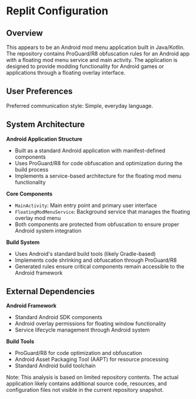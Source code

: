 # Replit Configuration

## Overview

This appears to be an Android mod menu application built in Java/Kotlin. The repository contains ProGuard/R8 obfuscation rules for an Android app with a floating mod menu service and main activity. The application is designed to provide modding functionality for Android games or applications through a floating overlay interface.

## User Preferences

Preferred communication style: Simple, everyday language.

## System Architecture

**Android Application Structure**
- Built as a standard Android application with manifest-defined components
- Uses ProGuard/R8 for code obfuscation and optimization during the build process
- Implements a service-based architecture for the floating mod menu functionality

**Core Components**
- `MainActivity`: Main entry point and primary user interface
- `FloatingModMenuService`: Background service that manages the floating overlay mod menu
- Both components are protected from obfuscation to ensure proper Android system integration

**Build System**
- Uses Android's standard build tools (likely Gradle-based)
- Implements code shrinking and obfuscation through ProGuard/R8
- Generated rules ensure critical components remain accessible to the Android framework

## External Dependencies

**Android Framework**
- Standard Android SDK components
- Android overlay permissions for floating window functionality
- Service lifecycle management through Android system

**Build Tools**
- ProGuard/R8 for code optimization and obfuscation
- Android Asset Packaging Tool (AAPT) for resource processing
- Standard Android build toolchain

Note: This analysis is based on limited repository contents. The actual application likely contains additional source code, resources, and configuration files not visible in the current repository snapshot.